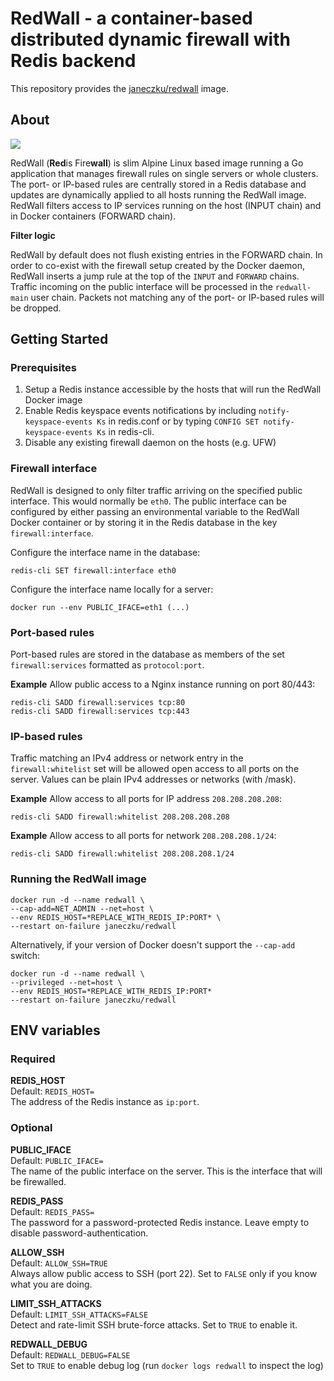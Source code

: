# RedWall - a container-based distributed dynamic firewall with Redis backend

This repository provides the [janeczku/redwall](https://registry.hub.docker.com/u/janeczku/redwall/) image.

## About

[![](https://badge.imagelayers.io/janeczku/redwall:latest.svg)](https://imagelayers.io/?images=janeczku/redwall:latest 'Get your own badge on imagelayers.io')

RedWall (**Red**is Fire**wall**) is slim Alpine Linux based image running a Go application that manages firewall rules on single servers or whole clusters. The port- or IP-based rules are centrally stored in a Redis database and updates are dynamically applied to all hosts running the RedWall image. RedWall filters access to IP services running on the host (INPUT chain) and in Docker containers (FORWARD chain).

**Filter logic**

RedWall by default does not flush existing entries in the FORWARD chain. In order to co-exist with the firewall setup created by the Docker daemon, RedWall inserts a jump rule at the top of the `INPUT` and `FORWARD` chains. Traffic incoming on the public interface will be processed in the `redwall-main` user chain. Packets not matching any of the port- or IP-based rules will be dropped.

## Getting Started

### Prerequisites

1. Setup a Redis instance accessible by the hosts that will run the RedWall Docker image
2. Enable Redis keyspace events notifications by including `notify-keyspace-events Ks` in redis.conf or by typing `CONFIG SET notify-keyspace-events Ks` in redis-cli.
3. Disable any existing firewall daemon on the hosts (e.g. UFW)

### Firewall interface

RedWall is designed to only filter traffic arriving on the specified public interface. This would normally be `eth0`. The public interface can be configured by either passing an environmental variable to the RedWall Docker container or by storing it in the Redis database in the key `firewall:interface`.

Configure the interface name in the database:

	redis-cli SET firewall:interface eth0

Configure the interface name locally for a server:

	docker run --env PUBLIC_IFACE=eth1 (...)


### Port-based rules

Port-based rules are stored in the database as members of the set `firewall:services` formatted as `protocol:port`. 

**Example**
Allow public access to a Nginx instance running on port 80/443:

	redis-cli SADD firewall:services tcp:80
	redis-cli SADD firewall:services tcp:443

### IP-based rules
Traffic matching an IPv4 address or network entry in the `firewall:whitelist` set will be allowed open access to all ports on the server.
Values can be plain IPv4 addresses or networks (with /mask).

**Example**
Allow access to all ports for IP address `208.208.208.208`:

	redis-cli SADD firewall:whitelist 208.208.208.208

**Example**
Allow access to all ports for network `208.208.208.1/24`:

    redis-cli SADD firewall:whitelist 208.208.208.1/24

### Running the RedWall image

    docker run -d --name redwall \
    --cap-add=NET_ADMIN --net=host \
    --env REDIS_HOST=*REPLACE_WITH_REDIS_IP:PORT* \
    --restart on-failure janeczku/redwall

Alternatively, if your version of Docker doesn't support the `--cap-add` switch:

    docker run -d --name redwall \
    --privileged --net=host \
    --env REDIS_HOST=*REPLACE_WITH_REDIS_IP:PORT*
    --restart on-failure janeczku/redwall


## ENV variables
### Required

**REDIS_HOST**  
Default: `REDIS_HOST=`  
The address of the Redis instance as `ip:port`.

### Optional

**PUBLIC_IFACE**  
Default: `PUBLIC_IFACE=`  
The name of the public interface on the server. This is the interface that will be firewalled.

**REDIS_PASS**  
Default: `REDIS_PASS=`  
The password for a password-protected Redis instance. Leave empty to disable password-authentication.

**ALLOW_SSH**  
Default: `ALLOW_SSH=TRUE`  
Always allow public access to SSH (port 22). Set to `FALSE` only if you know what you are doing.

**LIMIT_SSH_ATTACKS**  
Default: `LIMIT_SSH_ATTACKS=FALSE`  
Detect and rate-limit SSH brute-force attacks. Set to `TRUE` to enable it.

**REDWALL_DEBUG**  
Default: `REDWALL_DEBUG=FALSE`  
Set to `TRUE` to enable debug log (run `docker logs redwall` to inspect the log)
